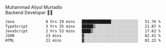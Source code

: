 Muhammad Aliyul Murtadlo
<br>
Backend Developer 👨‍💻
<br>
<!--START_SECTION:waka-->

```txt
Java              8 hrs 29 mins   █████████████░░░░░░░░░░░░   51.76 %
TypeScript        3 hrs 35 mins   █████▒░░░░░░░░░░░░░░░░░░░   21.87 %
JavaScript        2 hrs 53 mins   ████▒░░░░░░░░░░░░░░░░░░░░   17.62 %
JSON              23 mins         ▓░░░░░░░░░░░░░░░░░░░░░░░░   02.41 %
HTML              21 mins         ▓░░░░░░░░░░░░░░░░░░░░░░░░   02.22 %
```

<!--END_SECTION:waka-->
